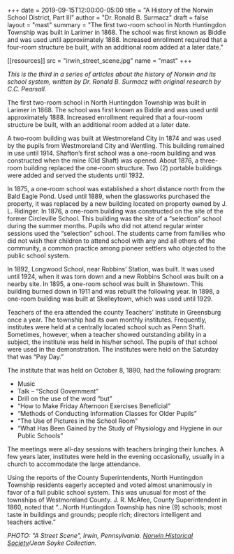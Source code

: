 +++
date    = 2019-09-15T12:00:00-05:00
title   = "A History of the Norwin School District, Part III"
author  = "Dr. Ronald B. Surmacz"
draft   = false
layout  = "mast"
summary = "The first two-room school in North Huntingdon Township was built in Larimer in 1868. The school was first known as Biddle and was used until approximately 1888. Increased enrollment required that a four-room structure be built, with an additional room added at a later date."

[[resources]]
 src = "irwin_street_scene.jpg"
 name = "mast"
+++

*This is the third in a series of articles about the history of Norwin and its school system, written by Dr. Ronald B. Surmacz with original research by C.C. Pearsall.*

<!--more-->

The first two-room school in North Huntingdon Township was built in Larimer in 1868. The school was first known as Biddle and was used until approximately 1888. Increased enrollment required that a four-room structure be built, with an additional room added at a later date.

A two-room building was built at Westmoreland City in 1874 and was used by the pupils from Westmoreland City and Wentling. This building remained in use until 1914. Shafton’s first school was a one-room building and was constructed when the mine (Old Shaft) was opened. About 1876, a three-room building replaced the one-room structure. Two (2) portable buildings were added and served the students until 1932.

In 1875, a one-room school was established a short distance north from the Bald Eagle Pond. Used until 1889, when the glassworks purchased the property, it was replaced by a new building located on property owned by J. L. Ridinger. In 1876, a one-room building was constructed on the site of the former Circleville School. This building was the site of a “selection” school during the summer months. Pupils who did not attend regular winter sessions used the “selection” school. The students came from families who did not wish their children to attend school with any and all others of the community, a common practice among pioneer settlers who objected to the public school system.

In 1892, Longwood School, near Robbins’ Station, was built. It was used until 1924, when it was torn down and a new Robbins School was built on a nearby site. In 1895, a one-room school was built in Shawtown. This building burned down in 1911 and was rebuilt the following year. In 1898, a one-room building was built at Skelleytown, which was used until 1929.

Teachers of the era attended the county Teachers’ Institute in Greensburg once a year. The township had its own monthly institutes. Frequently, institutes were held at a centrally located school such as Penn Shaft. Sometimes, however, when a teacher showed outstanding ability in a subject, the institute was held in his/her school. The pupils of that school were used in the demonstration. The institutes were held on the Saturday that was “Pay Day.”

The institute that was held on October 8, 1890, had the following program:

* Music
* Talk – “School Government”
* Drill on the use of the word “but”
* “How to Make Friday Afternoon Exercises Beneficial”
* “Methods of Conducting Information Classes for Older Pupils”
* “The Use of Pictures in the School Room”
* “What Has Been Gained by the Study of Physiology and Hygiene in our Public Schools”

The meetings were all-day sessions with teachers bringing their lunches. A few years later, institutes were held in the evening occasionally, usually in a church to accommodate the large attendance.

Using the reports of the County Superintendents, North Huntingdon Township residents eagerly accepted and voted almost unanimously in favor of a full public school system. This was unusual for most of the townships of Westmoreland County. J. R. McAfee, County Superintendent in 1860, noted that “…North Huntingdon Township has nine (9) schools; most taste in buildings and grounds; people rich; directors intelligent and teachers active.”

*PHOTO: "A Street Scene", Irwin, Pennsylvania. [Norwin Historical Society](http://norwinhistoricalsociety.org)/Jean Soyke Collection.*

